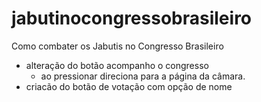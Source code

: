 # jabutinocongressobrasileiro
Como combater os Jabutis no Congresso Brasileiro
  - alteração do botão acompanho o congresso
    - ao pressionar direciona para a página da câmara.
  - criacão do botão de votação com opção de nome
  
